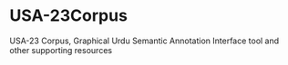 # USA-23Corpus
USA-23 Corpus, Graphical Urdu Semantic Annotation Interface tool and other supporting resources
